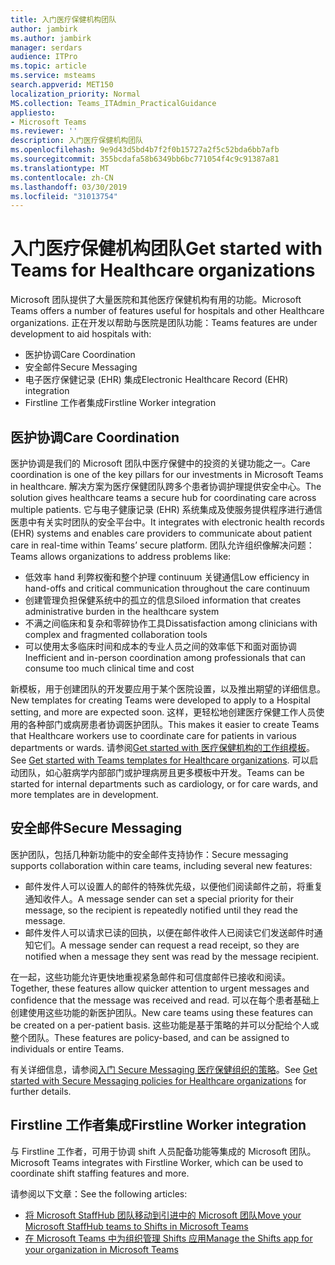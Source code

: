 ```yaml
---
title: 入门医疗保健机构团队
author: jambirk
ms.author: jambirk
manager: serdars
audience: ITPro
ms.topic: article
ms.service: msteams
search.appverid: MET150
localization_priority: Normal
MS.collection: Teams_ITAdmin_PracticalGuidance
appliesto:
- Microsoft Teams
ms.reviewer: ''
description: 入门医疗保健机构团队
ms.openlocfilehash: 9e9d43d5bd4b7f2f0b15727a2f5c52bda6bb7afb
ms.sourcegitcommit: 355bcdafa58b6349bb6bc771054f4c9c91387a81
ms.translationtype: MT
ms.contentlocale: zh-CN
ms.lasthandoff: 03/30/2019
ms.locfileid: "31013754"
---
```

# <a name="get-started-with-teams-for-healthcare-organizations"></a><span data-ttu-id="3709f-103">入门医疗保健机构团队</span><span class="sxs-lookup"><span data-stu-id="3709f-103">Get started with Teams for Healthcare organizations</span></span>

<span data-ttu-id="3709f-104">Microsoft 团队提供了大量医院和其他医疗保健机构有用的功能。</span><span class="sxs-lookup"><span data-stu-id="3709f-104">Microsoft Teams offers a number of features useful for hospitals and other Healthcare organizations.</span></span> <span data-ttu-id="3709f-105">正在开发以帮助与医院是团队功能：</span><span class="sxs-lookup"><span data-stu-id="3709f-105">Teams features are under development to aid hospitals with:</span></span>

- <span data-ttu-id="3709f-106">医护协调</span><span class="sxs-lookup"><span data-stu-id="3709f-106">Care Coordination</span></span>
- <span data-ttu-id="3709f-107">安全邮件</span><span class="sxs-lookup"><span data-stu-id="3709f-107">Secure Messaging</span></span>
- <span data-ttu-id="3709f-108">电子医疗保健记录 (EHR) 集成</span><span class="sxs-lookup"><span data-stu-id="3709f-108">Electronic Healthcare Record (EHR) integration</span></span>
- <span data-ttu-id="3709f-109">Firstline 工作者集成</span><span class="sxs-lookup"><span data-stu-id="3709f-109">Firstline Worker integration</span></span>

## <a name="care-coordination"></a><span data-ttu-id="3709f-110">医护协调</span><span class="sxs-lookup"><span data-stu-id="3709f-110">Care Coordination</span></span>

<span data-ttu-id="3709f-111">医护协调是我们的 Microsoft 团队中医疗保健中的投资的关键功能之一。</span><span class="sxs-lookup"><span data-stu-id="3709f-111">Care coordination is one of the key pillars for our investments in Microsoft Teams in healthcare.</span></span> <span data-ttu-id="3709f-112">解决方案为医疗保健团队跨多个患者协调护理提供安全中心。</span><span class="sxs-lookup"><span data-stu-id="3709f-112">The solution gives healthcare teams a secure hub for coordinating care across multiple patients.</span></span> <span data-ttu-id="3709f-113">它与电子健康记录 (EHR) 系统集成及使服务提供程序进行通信医患中有关实时团队的安全平台中。</span><span class="sxs-lookup"><span data-stu-id="3709f-113">It integrates with electronic health records (EHR) systems and enables care providers to communicate about patient care in real-time within Teams’ secure platform.</span></span> <span data-ttu-id="3709f-114">团队允许组织像解决问题：</span><span class="sxs-lookup"><span data-stu-id="3709f-114">Teams allows organizations to address problems like:</span></span>

- <span data-ttu-id="3709f-115">低效率 hand 利弊权衡和整个护理 continuum 关键通信</span><span class="sxs-lookup"><span data-stu-id="3709f-115">Low efficiency in hand-offs and critical communication throughout the care continuum</span></span>
- <span data-ttu-id="3709f-116">创建管理负担保健系统中的孤立的信息</span><span class="sxs-lookup"><span data-stu-id="3709f-116">Siloed information that creates administrative burden in the healthcare system</span></span>
- <span data-ttu-id="3709f-117">不满之间临床和复杂和零碎协作工具</span><span class="sxs-lookup"><span data-stu-id="3709f-117">Dissatisfaction among clinicians with complex and fragmented collaboration tools</span></span>
- <span data-ttu-id="3709f-118">可以使用太多临床时间和成本的专业人员之间的效率低下和面对面协调</span><span class="sxs-lookup"><span data-stu-id="3709f-118">Inefficient and in-person coordination among professionals that can consume too much clinical time and cost</span></span>

<span data-ttu-id="3709f-119">新模板，用于创建团队的开发要应用于某个医院设置，以及推出期望的详细信息。</span><span class="sxs-lookup"><span data-stu-id="3709f-119">New templates for creating Teams were developed to apply to a Hospital setting, and more are expected soon.</span></span> <span data-ttu-id="3709f-120">这样，更轻松地创建医疗保健工作人员使用的各种部门或病房患者协调医护团队。</span><span class="sxs-lookup"><span data-stu-id="3709f-120">This makes it easier to create Teams that Healthcare workers use to coordinate care for patients in various departments or wards.</span></span> <span data-ttu-id="3709f-121">请参阅[Get started with 医疗保健机构的工作组模板](healthcare-templates.md)。</span><span class="sxs-lookup"><span data-stu-id="3709f-121">See [Get started with Teams templates for Healthcare organizations](healthcare-templates.md).</span></span> <span data-ttu-id="3709f-122">可以启动团队，如心脏病学内部部门或护理病房且更多模板中开发。</span><span class="sxs-lookup"><span data-stu-id="3709f-122">Teams can be started for internal departments such as cardiology, or for care wards, and more templates are in development.</span></span>

## <a name="secure-messaging"></a><span data-ttu-id="3709f-123">安全邮件</span><span class="sxs-lookup"><span data-stu-id="3709f-123">Secure Messaging</span></span>

<span data-ttu-id="3709f-124">医护团队，包括几种新功能中的安全邮件支持协作：</span><span class="sxs-lookup"><span data-stu-id="3709f-124">Secure messaging supports collaboration within care teams, including several new features:</span></span>

- <span data-ttu-id="3709f-125">邮件发件人可以设置人的邮件的特殊优先级，以便他们阅读邮件之前，将重复通知收件人。</span><span class="sxs-lookup"><span data-stu-id="3709f-125">A message sender can set a special priority for their message, so the recipient is repeatedly notified until they read the message.</span></span>
- <span data-ttu-id="3709f-126">邮件发件人可以请求已读的回执，以便在邮件收件人已阅读它们发送邮件时通知它们。</span><span class="sxs-lookup"><span data-stu-id="3709f-126">A message sender can request a read receipt, so they are notified when a message they sent was read by the message recipient.</span></span>

<span data-ttu-id="3709f-127">在一起，这些功能允许更快地重视紧急邮件和可信度邮件已接收和阅读。</span><span class="sxs-lookup"><span data-stu-id="3709f-127">Together, these features allow quicker attention to urgent messages and confidence that the message was received and read.</span></span> <span data-ttu-id="3709f-128">可以在每个患者基础上创建使用这些功能的新医护团队。</span><span class="sxs-lookup"><span data-stu-id="3709f-128">New care teams using these features can be created on a per-patient basis.</span></span> <span data-ttu-id="3709f-129">这些功能是基于策略的并可以分配给个人或整个团队。</span><span class="sxs-lookup"><span data-stu-id="3709f-129">These features are policy-based, and can be assigned to individuals or entire Teams.</span></span>

<span data-ttu-id="3709f-130">有关详细信息，请参阅[入门 Secure Messaging 医疗保健组织的策略](messaging-policies-hc.md)。</span><span class="sxs-lookup"><span data-stu-id="3709f-130">See [Get started with Secure Messaging policies for Healthcare organizations](messaging-policies-hc.md) for further details.</span></span>

## <a name="firstline-worker-integration"></a><span data-ttu-id="3709f-131">Firstline 工作者集成</span><span class="sxs-lookup"><span data-stu-id="3709f-131">Firstline Worker integration</span></span>

<span data-ttu-id="3709f-132">与 Firstline 工作者，可用于协调 shift 人员配备功能等集成的 Microsoft 团队。</span><span class="sxs-lookup"><span data-stu-id="3709f-132">Microsoft Teams integrates with Firstline Worker, which can be used to coordinate shift staffing features and more.</span></span>

 <span data-ttu-id="3709f-133">请参阅以下文章：</span><span class="sxs-lookup"><span data-stu-id="3709f-133">See the following articles:</span></span>

- [<span data-ttu-id="3709f-134">将 Microsoft StaffHub 团队移动到引进中的 Microsoft 团队</span><span class="sxs-lookup"><span data-stu-id="3709f-134">Move your Microsoft StaffHub teams to Shifts in Microsoft Teams</span></span>](../shifts/move-staffhub-teams-to-shifts-in-teams.md)
- [<span data-ttu-id="3709f-135">在 Microsoft Teams 中为组织管理 Shifts 应用</span><span class="sxs-lookup"><span data-stu-id="3709f-135">Manage the Shifts app for your organization in Microsoft Teams</span></span>](../shifts/manage-the-shifts-app-for-your-organization-in-teams.md)